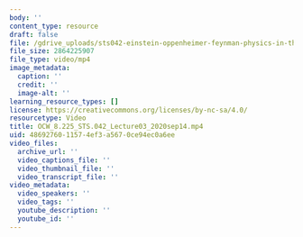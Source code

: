 ```yaml
---
body: ''
content_type: resource
draft: false
file: /gdrive_uploads/sts042-einstein-oppenheimer-feynman-physics-in-the-20th-century/1O6MQ_0-RJ6VvDYYt7P_qm9feKF1y-FF6/ocw_8225_sts042_lecture03_2020sep14.mp4
file_size: 2864225907
file_type: video/mp4
image_metadata:
  caption: ''
  credit: ''
  image-alt: ''
learning_resource_types: []
license: https://creativecommons.org/licenses/by-nc-sa/4.0/
resourcetype: Video
title: OCW_8.225_STS.042_Lecture03_2020sep14.mp4
uid: 48692760-1157-4ef3-a567-0ce94ec0a6ee
video_files:
  archive_url: ''
  video_captions_file: ''
  video_thumbnail_file: ''
  video_transcript_file: ''
video_metadata:
  video_speakers: ''
  video_tags: ''
  youtube_description: ''
  youtube_id: ''
---
```


